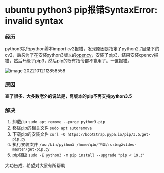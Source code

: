 # ubuntu python3 pip报错SyntaxError: invalid syntax

### 经历

 python3执行python脚本import cv2报错，发现原因是指定了python2.7目录下的cv2，后来为了在安装python3版本的[opencv](https://so.csdn.net/so/search?q=opencv&spm=1001.2101.3001.7020)，安装了pip3，结果安装opencv报错，然后升级了pip3，然后pip的所有指令都不能用了。一直报错。

![image-20221012112858558](D:\Typora\my_file\图片\image-20221012112858558.png)

### 原因

 **查了很多，大多数老外的说法是，高版本的pip不再支持python3.5**

### 解决

1. 卸载pip
    `sudo apt remove --purge python3-pip`
2. 移除pip的相关文件
    `sudo apt autoremove`
3. 下载pip的安装文件
    `curl -O https://bootstrap.pypa.io/pip/3.5/get-pip.py`
4. 执行安装文件
    `/usr/bin/python3 /home/qin/下载/rosbag2video-master/get-pip.py`
5. pip降级
    `sudo -E python3 -m pip install --upgrade "pip < 19.2"`

大功告成，希望对大家有所帮助
